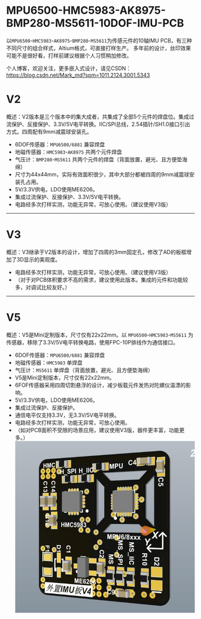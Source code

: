 # MPU6500-HMC5983-AK8975-BMP280-MS5611-10DOF-IMU-PCB
以`MPU6500`-`HMC5983`-`AK8975`-`BMP280`-`MS5611`为传感元件的10轴IMU PCB，有三种不同尺寸的组合样式，Altium格式，可直接打样生产。
多年前的设计，丝印效果可能不是很好看，打样前建议根据个人习惯稍加修改。

个人博客，欢迎关注，更多嵌入式设计，请见CSDN：https://blog.csdn.net/Mark_md?spm=1011.2124.3001.5343

# V2
概述：V2版本是三个版本中的集大成者，共集成了全部5个元件的焊盘位。集成过流保护、反接保护、3.3V/5V电平转换。IIC/SPI总线，2.54插针/SH1.0接口引出方式。四周配有9mm减震球安装孔。
- 6DOF传感器：`MPU6500/6881` 兼容焊盘
- 地磁传感器：`HMC5983`-`AK8975` 共两个元件焊盘
- 气压计：`BMP280`-`MS5611` 共两个元件的焊盘（背面放置，避光、且方便垫海绵）
- 尺寸为44x44mm，实际有效面积很少，其中大部分都被四周的9mm减震球安装孔占用。
- 5V/3.3V供电，LDO使用ME6206。
- 集成过流保护、反接保护、3.3V/5V电平转换。
- 电路经多次打样实测，功能无异常，可放心使用。（建议使用V3版）

***

# V3
概述：V3继承于V2版本的设计，增加了四周的3mm固定孔，修改了AD的板框增加了3D显示的美观度。
- 电路经多次打样实测，功能无异常，可放心使用。（建议使用V3版）
- （对于对PCB体积要求不高的需求，建议使用此版本。集成的元件和功能较多，对调试比较友好。）

***

# V5
概述：V5是Mini定制版本，尺寸仅有22x22mm。以 `MPU6500`-`HMC5983`-`MS5611` 为传感器，移除了3.3V/5V电平转换电路，使用FPC-10P排线作为通信接口。
- 6DOF传感器：`MPU6500/6881` 兼容焊盘
- 地磁传感器：`HMC5983` 单焊盘
- 气压计：`MS5611` 单焊盘（背面放置，避光、且方便垫海绵）
- V5是Mini定制版本，尺寸仅有22x22mm。
- 6FOF传感器采用四周切割悬浮的设计，减少板载元件发热对陀螺仪温漂的影响。
- 5V/3.3V供电，LDO使用ME6206。
- 集成过流保护、反接保护。
- 通信电平仅支持3.3V，无3.3V/5V电平转换。
- 电路经多次打样实测，功能无异常，可放心使用。
- （如对PCB面积不受限的场景应用，建议使用V3版，器件更丰富，功能更多。）
![V5版本 - 正面3D视图](https://github.com/ZhiliangMa/MPU6500-HMC5983-AK8975-BMP280-MS5611-10DOF-IMU-PCB/blob/main/img/IMU-V5-TOP.jpg?x-oss-process=image/watermark,type_ZmFuZ3poZW5naGVpdGk,shadow_10,text_aHR0cHM6Ly9ibG9nLmNzZG4ubmV0L01hcmtfbWQ=,size_16,color_FFFFFF,t_70)
